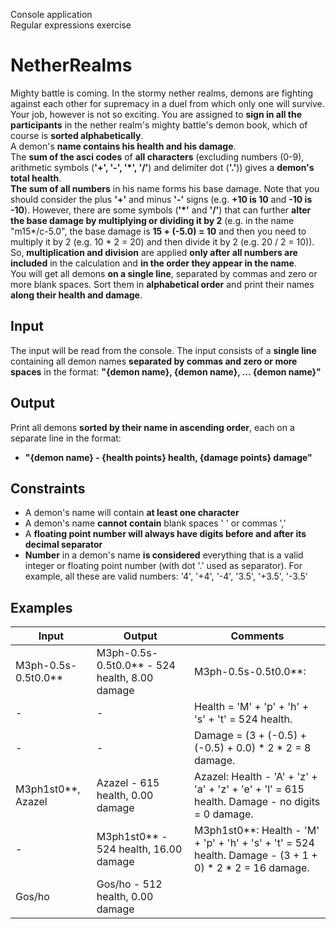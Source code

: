 Console application<br/>
Regular expressions exercise

# NetherRealms
Mighty battle is coming. In the stormy nether realms, demons are fighting against each other for supremacy in a duel from which only one will survive. <br/>
Your job, however is not so exciting. You are assigned to __sign in all the participants__ in the nether realm's mighty battle's demon book, which of course is __sorted alphabetically__. <br/>
A demon's __name contains his health and his damage__. <br/>
The __sum of the asci codes__ of __all characters__ (excluding numbers (0-9), arithmetic symbols (__'+', '-', '*', '/'__) and delimiter dot (__'.'__)) gives a __demon's total health__.<br/> 
__The sum of all numbers__ in his name forms his base damage. Note that you should consider the plus __'+'__ and minus __'-'__ signs (e.g. __+10 is 10__ and __-10 is -10__). However, there are some symbols (__'*'__ and __'/'__) that can further __alter the base damage by multiplying or dividing it by 2__ (e.g. in the name "m15*/c-5.0", the base damage is __15 + (-5.0) = 10__ and then you need to multiply it by 2 (e.g. 10 * 2 = 20) and then divide it by 2 (e.g. 20 / 2 = 10)). <br/>
So, __multiplication and division__ are applied __only after all numbers are included__ in the calculation and __in the order they appear in the name__. <br/>
You will get all demons __on a single line__, separated by commas and zero or more blank spaces. Sort them in __alphabetical order__ and print their names __along their health and damage__. 
## Input
The input will be read from the console. The input consists of a __single line__ containing all demon names __separated by commas and zero or more spaces__ in the format: __"{demon name}, {demon name}, … {demon name}"__
## Output
Print all demons __sorted by their name in ascending order__, each on a separate line in the format:
* __"{demon name} - {health points} health, {damage points} damage"__
## Constraints
* A demon's name will contain __at least one character__
* A demon's name __cannot contain__ blank spaces ' ' or commas ','
*	A __floating point number will always have digits before and after its decimal separator__
*	__Number__ in a demon's name __is considered__ everything that is a valid integer or floating point number (with dot '.' used as separator). For example, all these are valid numbers: '4', '+4', '-4', '3.5', '+3.5', '-3.5' 
## Examples
Input |	Output  |	Comments
------|---------|---------
M3ph-0.5s-0.5t0.0** |M3ph-0.5s-0.5t0.0** - 524 health, 8.00 damage  |M3ph-0.5s-0.5t0.0**: 
-|-|Health = 'M' + 'p' + 'h' + 's' + 't' = 524 health.
-|-|Damage = (3 + (-0.5) + (-0.5) + 0.0) * 2 * 2 = 8 damage.
M3ph1st0**, Azazel  |Azazel - 615 health, 0.00 damage |Azazel: Health - 'A' + 'z' + 'a' + 'z' + 'e' + 'l' = 615 health. Damage - no digits = 0 damage.
-|M3ph1st0** - 524 health, 16.00 damage |M3ph1st0**: Health - 'M' + 'p' + 'h' + 's' + 't' = 524 health. Damage - (3 + 1 + 0) * 2 * 2 = 16 damage.
Gos/ho	|Gos/ho - 512 health, 0.00 damage	
